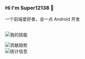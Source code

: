 ### Hi I'm Super12138 👋

一个前端爱好者，会一点 Android 开发
<br>
<br>

![我的技能](https://skillicons.dev/icons?i=js,ts,html,css,vue,kotlin,androidstudio)


<picture>
  <source media="(prefers-color-scheme: dark)" srcset="https://ghfast.top/raw.githubusercontent.com/Super12138/Super12138/output/github-contribution-grid-snake-dark.svg" />
  <source media="(prefers-color-scheme: light)" srcset="https://ghfast.top/raw.githubusercontent.com/Super12138/Super12138/output/github-contribution-grid-snake.svg" />
  <img alt="贡献趋势" src="https://ghfast.top/raw.githubusercontent.com/Super12138/Super12138/output/github-contribution-grid-snake.svg" />
</picture>

<br>

<picture>
  <source media="(prefers-color-scheme: dark)" srcset="https://github-readme-stats.vercel.app/api?username=Super12138&theme=github_dark&show_icons=true&hide_title=true&include_all_commits=true&hide_border=true&locale=cn" />
  <source media="(prefers-color-scheme: light)" srcset="https://github-readme-stats.vercel.app/api?username=Super12138&theme=default&show_icons=true&hide_title=true&include_all_commits=true&hide_border=true&locale=cn" />
  <img alt="统计信息" src="https://github-readme-stats.vercel.app/api?username=Super12138&theme=default&show_icons=true&hide_title=true&include_all_commits=true&hide_border=true&locale=cn" />
</picture>
